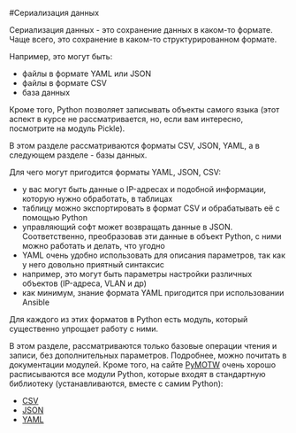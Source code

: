 #Сериализация данных

Сериализация данных - это сохранение данных в каком-то формате.
Чаще всего, это сохранение в каком-то структурированном формате.

Например, это могут быть:
* файлы в формате YAML или JSON
* файлы в формате CSV
* база данных

Кроме того, Python позволяет записывать объекты самого языка (этот аспект в курсе не рассматривается, но, если вам интересно, посмотрите на модуль Pickle).

В этом разделе рассматриваются форматы CSV, JSON, YAML, а в следующем разделе - базы данных.


Для чего могут пригодится форматы YAML, JSON, CSV:
* у вас могут быть данные о IP-адресах и подобной информации, которую нужно обработать, в таблицах
 * таблицу можно экспортировать в формат CSV и обрабатывать её с помощью Python
* управляющий софт может возвращать данные в JSON. Соответственно, преобразовав эти данные в объект Python, с ними можно работать и делать, что угодно
* YAML очень удобно использовать для описания параметров, так как у него довольно приятный синтаксис
 * например, это могут быть параметры настройки различных объектов (IP-адреса, VLAN и др)
 * как минимум, знание формата YAML пригодится при использовании Ansible

Для каждого из этих форматов в Python есть модуль, который существенно упрощает работу с ними.

В этом разделе, рассматриваются только базовые операции чтения и записи, без дополнительных параметров.
Подробнее, можно почитать в документации модулей. Кроме того, на сайте [PyMOTW](https://pymotw.com/2/contents.html) очень хорошо расписываются все модули Python, которые входят в стандартную библиотеку (устанавливаются, вместе с самим Python):
* [CSV](https://pymotw.com/2/csv/index.html)
* [JSON](https://pymotw.com/2/json/index.html)
* [YAML](http://pyyaml.org/wiki/PyYAMLDocumentation)

